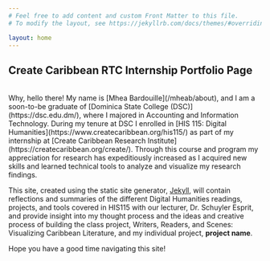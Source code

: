 ```yaml
---
# Feel free to add content and custom Front Matter to this file.
# To modify the layout, see https://jekyllrb.com/docs/themes/#overriding-theme-defaults

layout: home
---
```


<style>
div {
  text-align: justify;
  text-justify: inter-word;
}

</style>

## Create Caribbean RTC Internship Portfolio Page

<br/>
 Why, hello there! My name is [Mhea Bardouille](/mheab/about), and I am a soon-to-be graduate of [Dominica State College (DSC)](https://dsc.edu.dm/), where I majored in Accounting and Information Technology. During my tenure at DSC I enrolled in [HIS 115: Digital Humanities](https://www.createcaribbean.org/his115/) as part of my internship at [Create Caribbean Research Institute](https://createcaribbean.org/create/). Through this course and program my appreciation for research has expeditiously increased as I acquired new skills and learned technical tools to analyze and visualize my research findings.

This site, created using the static site generator, [Jekyll](https://jekyllrb.com/), will contain reflections and summaries of the different Digital Humanities readings, projects, and tools covered in HIS115 with our lecturer, Dr. Schuyler Esprit, and provide insight into my thought process and the ideas and creative process of building the class project, Writers, Readers, and Scenes: Visualizing Caribbean Literature, and my individual project, **project name**. 


Hope you have a good  time navigating this site! 
